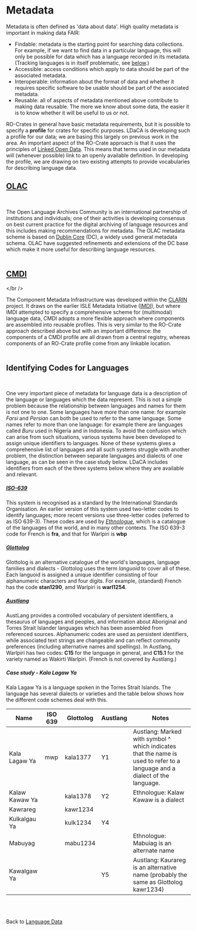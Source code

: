 # Metadata


Metadata is often defined as 'data about data'. High quality metadata is important in making data FAIR:
- Findable: metadata is the starting point for searching data collections. For example, if we want to find data in a particular language, this will only be possible for data which has a language recorded in its metadata. (Tracking languages is in itself problematic, see [below](#identifying-codes-for-languages).)
- Accessible: access conditions which apply to data should be part of the associated metadata.
- Interoperable: information about the format of data and whether it requires specific software to be usable should be part of the associated metadata.
- Reusable: all of aspects of metadata mentioned above contribute to making data reusable. The more we know about some data, the easier it is to know whether it will be useful to us or not.

RO-Crates in general have basic metadata requirements, but it is possible to specify a **profile** for crates for specific purposes. LDaCA is developing such a profile for our data; we are basing this largely on previous work in the area. An important aspect of the RO-Crate approach is that it uses the principles of [Linked Open Data](https://en.wikipedia.org/wiki/Linked_data#Linked_open_data). This means that terms used in our metadata will (whenever possible) link to an openly available definition. In developing the profile, we are drawing on two existing attempts to provide vocabularies for describing language data.

## [OLAC](http://www.language-archives.org/)
<br />

The Open Language Archives Community is an international partnership of institutions and individuals; one of their activities is developing consensus on best current practice for the digital archiving of language resources and this includes making recommendations for metadata. The OLAC metadata scheme is based on [Dublin Core](https://www.dublincore.org/) (DC), a widely used general metadata schema. OLAC have suggested refinements and extensions of the DC base which make it more useful for describing language resources.
<br />
<br />

## [CMDI](https://www.clarin.eu/content/component-metadata)
</br />

The Component Metadata Infrastructure was developed within the [CLARIN](https://www.clarin.eu) project. It draws on the earlier ISLE Metadata Initiative ([IMDI](https://en.wikipedia.org/wiki/IMDI)), but where IMDI attempted to specify a comprehensive scheme for (multimodal) language data, CMDI adopts a more flexible approach where components are assembled into reusable profiles. This is very similar to the RO-Crate approach described above but with an important difference: the components of a CMDI profile are all drawn from a central registry, whereas components of an RO-Crate profile come from any linkable location.
<br />
<br />

## Identifying Codes for Languages
<br />

One very important piece of metadata for language data is a description of the language or languages which the data represent. This is not a simple problem because the relationship between languages and names for them is not one to one. Some languages have more than one name: for example *Farsi* and *Persian* can both be used to refer to the same language. Some names refer to more than one language: for example there are languages called *Buru* used in Nigeria and in Indonesia. To avoid the confusion which can arise from such situations, various systems have been developed to assign unique identifiers to languages. None of these systems gives a comprehensive list of languages and all such systems struggle with another problem, the distinction between separate languages and dialects of one language, as can be seen in the case study below. LDaCA includes identifiers from each of the three systems below where they are available and relevant.

##### [ISO-639](https://iso639-3.sil.org/)
This system is recognised as a standard by the International Standards Organisation. An earlier version of this system used two-letter codes to identify languages; more recent versions use three-letter codes (referred to as ISO 639-3). These codes are used by *[Ethnologue](https://www.ethnologue.com/)*, which is a catalogue of the languages of the world, and in many other contexts. The ISO 639-3 code for French is **fra**, and that for Warlpiri is **wbp**

##### [Glottolog](https://glottolog.org/)
Glottolog is an alternative catalogue of the world's languages, language families and dialects - Glottolog uses the term *languoid* to cover all of these. Each languoid is assigned a unique identifier consisting of four alphanumeric characters and four digits. For example, (standard) French has the code **stan1290**, amd Warlpiri is **warl1254**.

##### [Austlang](https://collection.aiatsis.gov.au/austlang/about)

AustLang provides a controlled vocabulary of persistent identifiers, a thesaurus of languages and peoples, and information about Aboriginal and Torres Strait Islander languages which has been assembled from referenced sources. Alphanumeric codes are used as persistent identifiers, while associated text strings are changeable and can reflect community preferences (including alternative names and spellings). In Austlang, Warlpiri has two codes: **C15** for the language in general, and **C15.1** for the variety named as Wakirti Warlpiri. (French is not covered by Austlang.)

##### Case study - Kala Lagaw Ya

Kala Lagaw Ya is a language spoken in the Torres Strait Islands. The language has several dialects or varieties and the table below shows how the different code schemes deal with this.

| Name           | ISO 639 | Glottolog | Austlang | Notes                                                                                                                      |
|----------------|---------|-----------|----------|----------------------------------------------------------------------------------------------------------------------------|
| Kala Lagaw Ya  | mwp     | kala1377  | Y1       | Austlang: Marked with symbol ^ which indicates that the name is used to refer to a language and a dialect of the language. |
| Kalaw Kawaw Ya |         | kala1378  | Y2       | Ethnologue: Kalaw Kawaw is a dialect                                                                                       |
| Kawrareg       |         | kawr1234  |          |                                                                                                                            |
| Kulkalgau Ya   |         | kulk1234  | Y4       |                                                                                                                            |
| Mabuyag        |         | mabu1234  |          | Ethnologue: Mabuiag is an alternate name                                                                                   |
| Kawalgaw Ya    |         |           | Y5       | Austlang: Kaurareg is an alternative name (probably the same as Glottolog kawr1234)                                         |

<br />
<br />

Back to [Language Data](../data/)

